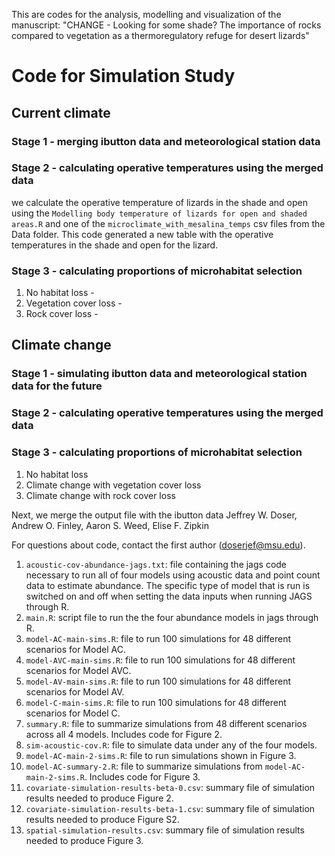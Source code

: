 This are codes for the analysis, modelling and visualization of the manuscript: "CHANGE - Looking  for some shade? The importance of rocks compared to vegetation as a thermoregulatory refuge for desert lizards" 

# Code for Simulation Study

## Current climate

### Stage 1 - merging ibutton data and meteorological station data

### Stage 2 - calculating operative temperatures using the merged data

we calculate the operative temperature of lizards in the shade and open using the `Modelling body temperature of lizards for open and shaded areas.R` and one of the `microclimate_with_mesalina_temps` csv files from the Data folder. This code generated a new table with the operative temperatures in the shade and open for the lizard.

### Stage 3 - calculating proportions of microhabitat selection

1. No habitat loss - 
2. Vegetation cover loss - 
3. Rock cover loss - 

## Climate change

### Stage 1 - simulating ibutton data and meteorological station data for the future

### Stage 2 - calculating operative temperatures using the merged data

### Stage 3 - calculating proportions of microhabitat selection

1. No habitat loss  
2. Climate change with vegetation cover loss
3. Climate change with rock cover loss

Next, we merge the output file with the ibutton data 
Jeffrey W. Doser, Andrew O. Finley, Aaron S. Weed, Elise F. Zipkin 

For questions about code, contact the first author (doserjef@msu.edu).

1. `acoustic-cov-abundance-jags.txt`: file containing the jags code necessary to run all of four models using acoustic data and point count data to estimate abundance. The specific type of model that is run is switched on and off when setting the data inputs when running JAGS through R. 
2. `main.R`: script file to run the the four abundance models in jags through R. 
3. `model-AC-main-sims.R`: file to run 100 simulations for 48 different scenarios for Model AC. 
4. `model-AVC-main-sims.R`: file to run 100 simulations for 48 different scenarios for Model AVC.
5. `model-AV-main-sims.R`: file to run 100 simulations for 48 different scenarios for Model AV.
6. `model-C-main-sims.R`: file to run 100 simulations for 48 different scenarios for Model C. 
7. `summary.R`: file to summarize simulations from 48 different scenarios across all 4 models. Includes code for Figure 2. 
8. `sim-acoustic-cov.R`: file to simulate data under any of the four models. 
9. `model-AC-main-2-sims.R`: file to run simulations shown in Figure 3. 
10. `model-AC-summary-2.R`: file to summarize simulations from `model-AC-main-2-sims.R`. Includes code for Figure 3.
11. `covariate-simulation-results-beta-0.csv`: summary file of simulation results needed to produce Figure 2.
12. `covariate-simulation-results-beta-1.csv`: summary file of simulation results needed to produce Figure S2.
13. `spatial-simulation-results.csv`: summary file of simulation results needed to produce Figure 3.
